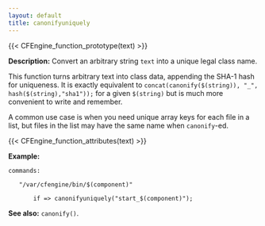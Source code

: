 ```yaml
---
layout: default
title: canonifyuniquely
---
```


{{< CFEngine_function_prototype(text) >}}

**Description:** Convert an arbitrary string `text` into a unique legal class name.

This function turns arbitrary text into class data, appending the
SHA-1 hash for uniqueness. It is exactly equivalent to
`concat(canonify($(string)), "_", hash($(string),"sha1"));` for a given
`$(string)` but is much more convenient to write and remember.

A common use case is when you need unique array keys for each file in
a list, but files in the list may have the same name when
`canonify`-ed.

{{< CFEngine_function_attributes(text) >}}

**Example:**

```cf3
commands:

   "/var/cfengine/bin/$(component)"

       if => canonifyuniquely("start_$(component)");
```

**See also:** `canonify()`.
